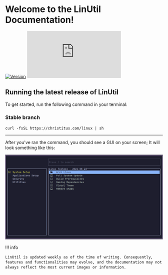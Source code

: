 # Welcome to the LinUtil Documentation!

[![Version](https://img.shields.io/github/v/release/ChrisTitusTech/linutil?color=%230567ff&label=Latest%20Release&style=for-the-badge)](https://github.com/ChrisTitusTech/linutil/releases/latest)
![GitHub Downloads (specific asset, all releases)](https://img.shields.io/github/downloads/ChrisTitusTech/linutil/start.sh?label=Total%20Downloads&style=for-the-badge)

## Running the latest release of LinUtil

To get started, run the following command in your terminal:

### Stable branch

```
curl -fsSL https://christitus.com/linux | sh
```
---

After you've ran the command, you should see a GUI on your screen; It will look something like this:

![preview](assets/preview.png)

!!! info

    LinUtil is updated weekly as of the time of writing. Consequently, features and functionalities may evolve, and the documentation may not always reflect the most current images or information.
